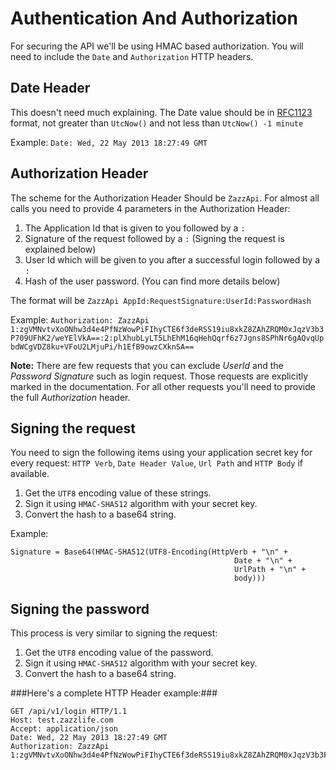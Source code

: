 Authentication And Authorization
=

For securing the API we'll be using HMAC based authorization. You will need to include the `Date` and `Authorization` HTTP headers.

Date Header
-
This doesn't need much explaining. The Date value should be in [RFC1123](http://www.w3.org/Protocols/rfc2616/rfc2616-sec14.html#sec14.18) format, not greater than `UtcNow()` and not less than `UtcNow() -1 minute`

Example: `Date: Wed, 22 May 2013 18:27:49 GMT`

Authorization Header
-

The scheme for the Authorization Header Should be `ZazzApi`.
For almost all calls you need to provide 4 parameters in the Authorization Header:

1. The Application Id that is given to you followed by a `:`
2. Signature of the request followed by a `:` (Signing the request is explained below)
3. User Id which will be given to you after a successful login followed by a `:`
4. Hash of the user password. (You can find more details below)

The format will be `ZazzApi AppId:RequestSignature:UserId:PasswordHash`

Example: `Authorization: ZazzApi 1:zgVMNvtvXoONhw3d4e4PfNzWowPiFIhyCTE6f3deRSS19iu8xkZ8ZAhZRQM0xJqzV3b3P709UFhK2/weYElVkA==:2:plXhubLyLT5LhEhM16qHehQqrf6z7Jgns8SPhNr6gAQvqUpbdWCgVDZ8ku+VFoU2LMjuPi/h1EfB9owzCXknSA==`

**Note:** There are few requests that you can exclude *UserId* and the *Password Signature* such as login request. Those requests are explicitly marked in the documentation. For all other requests you'll need to provide the full *Authorization* header.

Signing the request
-
You need to sign the following items using your application secret key for every request: `HTTP Verb`, `Date Header Value`, `Url Path` and `HTTP Body` if available.

1. Get the `UTF8` encoding value of these strings.
2. Sign it using `HMAC-SHA512` algorithm with your secret key.
3. Convert the hash to a base64 string.

Example:

    Signature = Base64(HMAC-SHA512(UTF8-Encoding(HttpVerb + "\n" +
                                                      Date + "\n" +
                                                      UrlPath + "\n" +
                                                      body)))
                                                      
                                                      
Signing the password
-
This process is very similar to signing the request:

1. Get the `UTF8` encoding value of the password.
2. Sign it using `HMAC-SHA512` algorithm with your secret key.
3. Convert the hash to a base64 string.
 
###Here's a complete HTTP Header example:###

    GET /api/v1/login HTTP/1.1
    Host: test.zazzlife.com
    Accept: application/json
    Date: Wed, 22 May 2013 18:27:49 GMT
    Authorization: ZazzApi 1:zgVMNvtvXoONhw3d4e4PfNzWowPiFIhyCTE6f3deRSS19iu8xkZ8ZAhZRQM0xJqzV3b3P709UFhK2/weYElVkA==:2:plXhubLyLT5LhEhM16qHehQqrf6z7Jgns8SPhNr6gAQvqUpbdWCgVDZ8ku+VFoU2LMjuPi/h1EfB9owzCXknSA==

